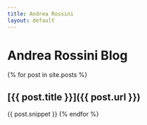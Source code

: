 ```yaml
---
title: Andrea Rossini
layout: default
---
```


# Andrea Rossini Blog

{% for post in site.posts %}
## [{{ post.title }}]({{ post.url }})

{{ post.snippet }}
{% endfor %}
